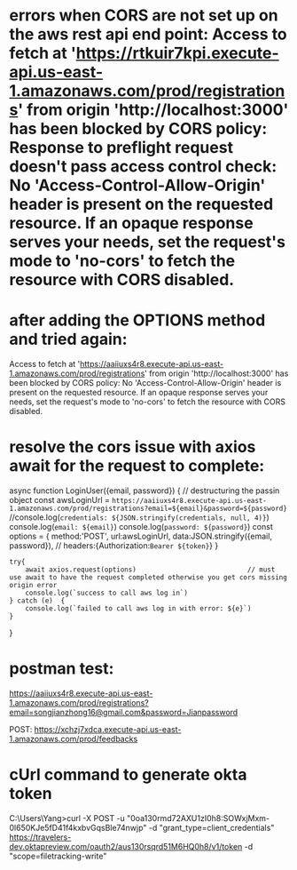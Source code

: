 # errors when CORS are not set up on the aws rest api end point: Access to fetch at 'https://rtkuir7kpi.execute-api.us-east-1.amazonaws.com/prod/registrations' from origin 'http://localhost:3000' has been blocked by CORS policy: Response to preflight request doesn't pass access control check: No 'Access-Control-Allow-Origin' header is present on the requested resource. If an opaque response serves your needs, set the request's mode to 'no-cors' to fetch the resource with CORS disabled.

# after adding the OPTIONS method and tried again:
  Access to fetch at 'https://aaiiuxs4r8.execute-api.us-east-1.amazonaws.com/prod/registrations' from origin 'http://localhost:3000' has been blocked by CORS policy: No 'Access-Control-Allow-Origin' header is present on the requested resource. If an opaque response serves your needs, set the request's mode to 'no-cors' to fetch the resource with CORS disabled.

# resolve the cors issue with axios await for the request to complete:
async function LoginUser({email, password}) {               // destructuring the passin object
    const awsLoginUrl = `https://aaiiuxs4r8.execute-api.us-east-1.amazonaws.com/prod/registrations?email=${email}&password=${password}`
    //console.log(`credentials: ${JSON.stringify(credentials, null, 4)}`)
    console.log(`email: ${email}`)
    console.log(`password: ${password}`)
    const options = {
        method:'POST',
        url:awsLoginUrl,
        data:JSON.stringify({email, password}),
        // headers:{Authorization:`Bearer ${token}`}
    }

    try{
        await axios.request(options)                            // must use await to have the request completed otherwise you get cors missing origin error
        console.log(`success to call aws log in`)
    } catch (e)  {
        console.log(`failed to call aws log in with error: ${e}`)
    }
}

# postman test:
https://aaiiuxs4r8.execute-api.us-east-1.amazonaws.com/prod/registrations?email=songjianzhong16@gmail.com&password=Jianpassword

POST: https://xchzj7xdca.execute-api.us-east-1.amazonaws.com/prod/feedbacks


# cUrl command to generate okta token
C:\Users\Yang>curl -X POST -u "0oa130rmd72AXU1zI0h8:SOWxjMxm-0l650KJe5fD41f4kxbvGqsBle74nwjp" -d "grant_type=client_credentials" https://travelers-dev.oktapreview.com/oauth2/aus130rsqrd51M6HQ0h8/v1/token -d "scope=filetracking-write"

  
